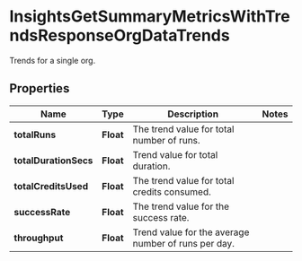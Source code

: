 

# InsightsGetSummaryMetricsWithTrendsResponseOrgDataTrends

Trends for a single org.

## Properties

| Name | Type | Description | Notes |
|------------ | ------------- | ------------- | -------------|
|**totalRuns** | **Float** | The trend value for total number of runs. |  |
|**totalDurationSecs** | **Float** | Trend value for total duration. |  |
|**totalCreditsUsed** | **Float** | The trend value for total credits consumed. |  |
|**successRate** | **Float** | The trend value for the success rate. |  |
|**throughput** | **Float** | Trend value for the average number of runs per day. |  |



